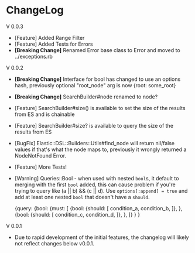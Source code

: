 # ChangeLog

V 0.0.3
 - [Feature] Added Range Filter
 - [Feature] Added Tests for Errors
 - **[Breaking Change]** Renamed Error base class to Error and moved to ../exceptions.rb

V 0.0.2
 - **[Breaking Change]** Interface for bool has changed to use an options hash, previously optional "root_node" arg is now {root: some_root}
 - **[Breaking Change]** SearchBuilder#node renamed to node?
 - [Feature] SearchBuilder#size() is available to set the size of the results from ES and is chainable
 - [Feature] SearchBuilder#size? is available to query the size of the results from ES
 - [BugFix] Elastic::DSL::Builders::Utils#find_node will return nil/false values if that's what the node maps to, previously it wrongly returned a NodeNotFound Error.
 - [Feature] More Tests!
 - [Warning] Queries::Bool - when used with nested `bool`s, it default to merging with the first `bool` added, this can cause problem if you're trying to query like (a || b) && (c || d). Use `options[:append] = true` and add at least one nested `bool` that doesn't have a `should`.

    {query:
        {bool:
          {must: [
            {bool:
              {should: [
                condition_a,
                condition_b,
              ]},
            },
            {bool:
              {should: [
                condition_c,
                condition_d,
              ]},
            },
          ]}
        }
      }

V 0.0.1
 - Due to rapid development of the initial features, the changelog will likely not reflect changes below v0.0.1.
